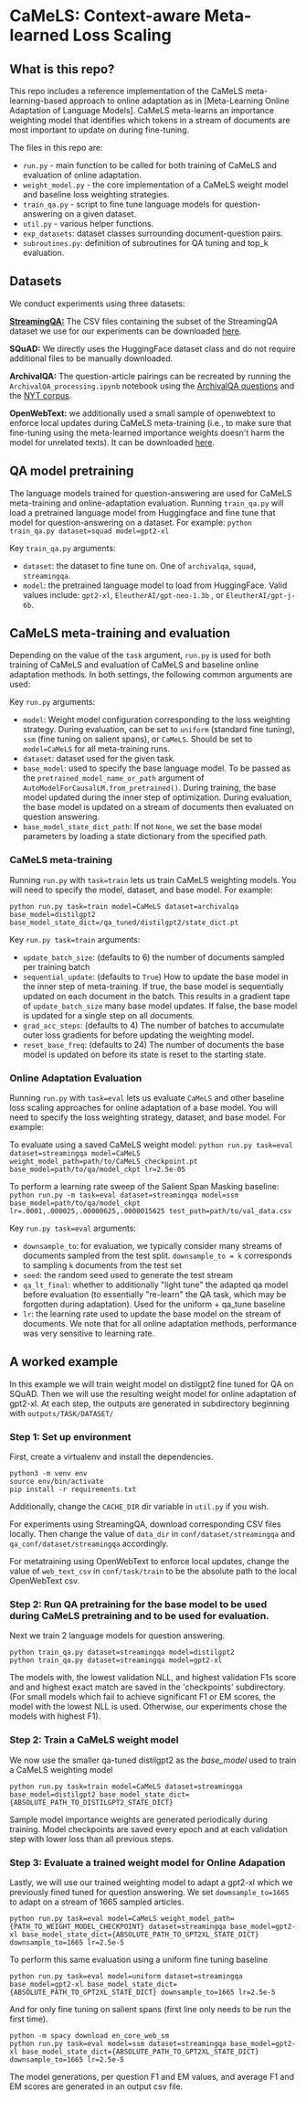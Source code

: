 # CaMeLS: Context-aware Meta-learned Loss Scaling

## What is this repo?

This repo includes a reference implementation of the CaMeLS meta-learning-based approach to online adaptation as in [Meta-Learning Online Adaptation of Language Models]. CaMeLS meta-learns an importance weighting model that identifies which tokens in a stream of documents are most important to update on during fine-tuning.

The files in this repo are:

- `run.py` - main function to be called for both training of CaMeLS and evaluation of online adaptation.
- `weight_model.py` - the core implementation of a CaMeLS weight model and baseline loss weighting strategies.
- `train_qa.py` - script to fine tune language models for question-answering on a given dataset.
- `util.py` - various helper functions.
- `exp_datasets`: dataset classes surrounding document-question pairs. 
- `subroutines.py`: definition of subroutines for QA tuning and top_k evaluation.


## Datasets
We conduct experiments using three datasets:

**[StreamingQA:](https://github.com/deepmind/streamingqa)** The CSV files containing the subset of the StreamingQA dataset we use for our experiments can be downloaded [here](https://drive.google.com/drive/folders/1Xod97TmnjmbGDiyOHfuEUZ14tSL3qA-X?usp=drive_link).

**SQuAD:** We directly uses the HuggingFace dataset class and do not require additional files to be manually downloaded.

**ArchivalQA:** The question-article pairings can be recreated by running the `ArchivalQA_processing.ipynb` notebook using the [ArchivalQA questions](https://drive.google.com/drive/u/0/folders/15JMtkJAqtZsKr_P-0jH4iFy2EOri4GbR) and the [NYT corpus](https://catalog.ldc.upenn.edu/LDC2008T19).

**OpenWebText:** we additionally used a small sample of openwebtext to enforce local updates during CaMeLS meta-training (i.e., to make sure that fine-tuning using the meta-learned importance weights doesn't harm the model for unrelated texts). It can be downloaded [here](https://drive.google.com/drive/folders/1Xod97TmnjmbGDiyOHfuEUZ14tSL3qA-X?usp=drive_link).

## QA model pretraining

The language models trained for question-answering are used for CaMeLS meta-training and online-adaptation evaluation. Running `train_qa.py` will load a pretrained language model from Huggingface and fine tune that model for question-answering on a dataset. For example:
`python train_qa.py dataset=squad model=gpt2-xl`

Key `train_qa.py` arguments:
- `dataset`: the dataset to fine tune on. One of `archivalqa`, `squad`, `streamingqa`.  
- `model`: the pretrained language model to load from HuggingFace. Valid values include: `gpt2-xl`, `EleutherAI/gpt-neo-1.3b`
, or `EleutherAI/gpt-j-6b`.


## CaMeLS meta-training and evaluation

Depending on the value of the `task` argument, `run.py` is used for both training of CaMeLS and evaluation of CaMeLS and baseline online adaptation methods. In both settings, the following common arguments are used:

Key `run.py` arguments:
- `model`: Weight model configuration corresponding to the loss weighting strategy. During evaluation, can be set to `uniform` (standard fine tuning), `ssm` (fine tuning on salient spans), or `CaMeLS`. Should be set to `model=CaMeLS` for all meta-training runs.
- `dataset`: dataset used for the given task.
- `base_model`: used to specify the base language model. To be passed as the `pretrained_model_name_or_path` argument of `AutoModelForCausalLM.from_pretrained()`. During training, the base model updated during the inner step of optimization. During evaluation, the base model is updated on a stream of documents then evaluated on question answering.
- `base_model_state_dict_path`: If not `None`, we set the base model parameters by loading a state dictionary from the specified path.

### CaMeLS meta-training

Running `run.py` with `task=train` lets us train CaMeLS weighting models. You will need to specify the model, dataset, and base model. For example:

```python run.py task=train model=CaMeLS dataset=archivalqa base_model=distilgpt2 base_model_state_dict=/qa_tuned/distilgpt2/state_dict.pt```

Key `run.py task=train` arguments:
- `update_batch_size`: (defaults to 6) the number of documents sampled per training batch
- `sequential_update`: (defaults to `True`) How to update the base model in the inner step of meta-training. If true, the base model is sequentially updated on each document in the batch. This results in a gradient tape of `update_batch_size` many base model updates. If false, the base model is updated for a single step on all documents.
- `grad_acc_steps`: (defaults to 4) The number of batches to accumulate outer loss gradients for before updating the weighting model.
- `reset_base_freq`: (defaults to 24) The number of documents the base model is updated on before its state is reset to the starting state. 

### Online Adaptation Evaluation

Running `run.py` with `task=eval` lets us evaluate `CaMeLS` and other baseline loss scaling approaches for online adaptation of a base model. You will need to specify the loss weighting strategy, dataset, and base model. For example:

To evaluate using a saved CaMeLS weight model:
`python run.py task=eval dataset=streamingqa model=CaMeLS weight_model_path=path/to/CaMeLS_checkpoint.pt base_model=path/to/qa/model_ckpt lr=2.5e-05`

To perform a learning rate sweep of the Salient Span Masking baseline: 
`python run.py -m task=eval dataset=streamingqa model=ssm base_model=path/to/qa/model_ckpt lr=.0001,.000025,.00000625,.0000015625 test_path=path/to/val_data.csv`

Key `run.py task=eval` arguments:
- `downsample_to`: for evaluation, we typically consider many streams of documents sampled from the test split. `downsample_to = k` corresponds to sampling `k` documents from the test set
- `seed`: the random seed used to generate the test stream
- `qa_lt_final`:  whether to additionally "light tune" the adapted qa model before evaluation (to essentially "re-learn" the QA task, which may be forgotten during adaptation). Used for the uniform + qa_tune baseline
- `lr`: the learning rate used to update the base model on the stream of documents. We note that for all online adaptation methods, performance was very sensitive to learning rate. 

## A worked example
In this example we will train weight model on distilgpt2 fine tuned for QA on SQuAD. Then we will use the resulting weight model for online adaptation of gpt2-xl. At each step, the outputs are generated in subdirectory beginning with `outputs/TASK/DATASET/`

### Step 1: Set up environment
First, create a virtualenv and install the dependencies. 

    python3 -m venv env
    source env/bin/activate
    pip install -r requirements.txt

Additionally, change the `CACHE_DIR` dir variable in `util.py` if you wish.

For experiments using StreamingQA, download corresponding CSV files locally. Then change the value of `data_dir` in `conf/dataset/streamingqa` and `qa_conf/dataset/streamingqa` accordingly.

For metatraining using OpenWebText to enforce local updates, change the value of `web_text_csv` in `conf/task/train` to be the absolute path to the local OpenWebText csv.

### Step 2: Run QA pretraining for the base model to be used during CaMeLS pretraining and to be used for evaluation.
Next we train 2 language models for question answering. 

    python train_qa.py dataset=streamingqa model=distilgpt2
    python train_qa.py dataset=streamingqa model=gpt2-xl

The models with, the lowest validation NLL, and highest validation F1s score and and highest exact match are saved in the 'checkpoints' subdirectory. (For small models which fail to achieve significant F1 or EM scores, the model with the lowest NLL is used. Otherwise, our experiments chose the models with highest F1). 

### Step 2: Train a CaMeLS weight model

We now use the smaller qa-tuned distilgpt2 as the _base_model_ used to train a CaMeLS weighting model

    python run.py task=train model=CaMeLS dataset=streamingqa base_model=distilgpt2 base_model_state_dict={ABSOLUTE_PATH_TO_DISTILGPT2_STATE_DICT}

Sample model importance weights are generated periodically during training. Model checkpoints are saved every epoch and at each validation step with lower loss than all previous steps.

### Step 3: Evaluate a trained weight model for Online Adapation

Lastly, we will use our trained weighting model to adapt a gpt2-xl which we previously fined tuned for question answering. We set `dowmsample_to=1665` to adapt on a stream of 1665 sampled articles.

    python run.py task=eval model=CaMeLS weight_model_path={PATH_TO_WEIGHT_MODEL_CHECKPOINT} dataset=streamingqa base_model=gpt2-xl base_model_state_dict={ABSOLUTE_PATH_TO_GPT2XL_STATE_DICT} downsample_to=1665 lr=2.5e-5

To perform this same evaluation using a uniform fine tuning baseline

    python run.py task=eval model=uniform dataset=streamingqa base_model=gpt2-xl base_model_state_dict={ABSOLUTE_PATH_TO_GPT2XL_STATE_DICT} downsample_to=1665 lr=2.5e-5

And for only fine tuning on salient spans (first line only needs to be run the first time).

    python -m spacy download en_core_web_sm
    python run.py task=eval model=ssm dataset=streamingqa base_model=gpt2-xl base_model_state_dict={ABSOLUTE_PATH_TO_GPT2XL_STATE_DICT} downsample_to=1665 lr=2.5e-5

The model generations, per question F1 and EM values, and average F1 and EM scores are generated in an output csv file.

